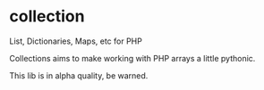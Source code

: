collection
==========

List, Dictionaries, Maps, etc for PHP

Collections aims to make working with PHP arrays a little pythonic.

This lib is in alpha quality, be warned.
